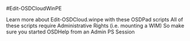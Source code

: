 #Edit-OSDCloudWinPE

Learn more about Edit-OSDCloud.winpe with these OSDPad scripts
All of these scripts require Administrative Rights (i.e. mounting a WIM)
So make sure you started OSDHelp from an Admin PS Session